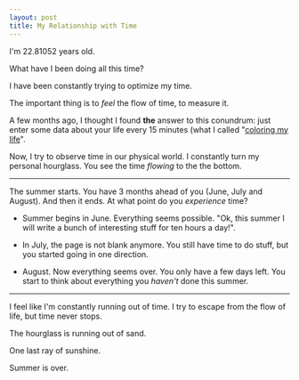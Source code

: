 ```yaml
---
layout: post
title: My Relationship with Time
---
```


I'm 22.81052 years old.

What have I been doing all this time?

I have been constantly trying to optimize my time.

The important thing is to _feel_ the flow of time, to measure it.

A few months ago, I thought I found **the** answer to this conundrum: just enter some data about your life every 15 minutes (what I called "[coloring my life](https://hackernoon.com/focus-hacking-with-complexity-and-colors-f3073c725232)".

Now, I try to observe time in our physical world. I constantly turn my personal hourglass. You see the time _flowing_ to the the bottom.

---

The summer starts. You have 3 months ahead of you (June, July and August). And then it ends. At what point do you _experience_ time?

- Summer begins in June. Everything seems possible. "Ok, this summer I will write a bunch of interesting stuff for ten hours a day!".

- In July, the page is not blank anymore. You still have time to do stuff, but you started going in one direction.

- August. Now everything seems over. You only have a few days left. You start to think about everything you _haven't_ done this summer.

---

I feel like I'm constantly running out of time. I try to escape from the flow of life, but time never stops.

The hourglass is running out of sand.

One last ray of sunshine.

Summer is over.
